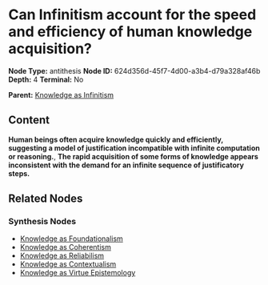 # Can Infinitism account for the speed and efficiency of human knowledge acquisition?

**Node Type:** antithesis
**Node ID:** 624d356d-45f7-4d00-a3b4-d79a328af46b
**Depth:** 4
**Terminal:** No

**Parent:** [Knowledge as Infinitism](knowledge-as-infinitism-synthesis-f8542f39-4440-45db-8810-7afafc89415c.md)

## Content

**Human beings often acquire knowledge quickly and efficiently, suggesting a model of justification incompatible with infinite computation or reasoning.**, **The rapid acquisition of some forms of knowledge appears inconsistent with the demand for an infinite sequence of justificatory steps.**

## Related Nodes

### Synthesis Nodes

- [Knowledge as Foundationalism](knowledge-as-foundationalism-synthesis-f422dbf0-cc38-4078-b779-7f9ddcc81041.md)
- [Knowledge as Coherentism](knowledge-as-coherentism-synthesis-de3b39ab-9a37-49cc-8e90-79141bdfa1fc.md)
- [Knowledge as Reliabilism](knowledge-as-reliabilism-synthesis-fe4902dd-d901-46c0-a67b-393556596fc6.md)
- [Knowledge as Contextualism](knowledge-as-contextualism-synthesis-68751d84-5ba8-43b0-b0b8-681ac8b8f27b.md)
- [Knowledge as Virtue Epistemology](knowledge-as-virtue-epistemology-synthesis-acd46442-055d-4b03-8925-fd39989b0e95.md)

